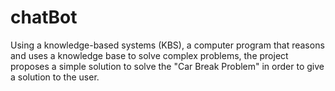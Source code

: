 # chatBot
Using a knowledge-based systems (KBS), a computer program that reasons and uses a knowledge base to solve complex problems, the project proposes a simple solution to solve the "Car Break Problem" in order to give a solution to the user.
